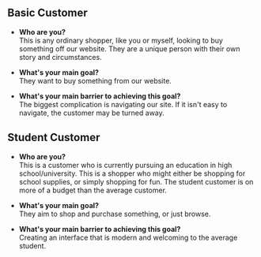 ## Basic Customer
- **Who are you?**  
This is any ordinary shopper, like you or myself, looking to buy something off our website. They are a unique person with their own story and circumstances.
  
- **What's your main goal?**  
They want to buy something from our website.

- **What's your main barrier to achieving this goal?**  
The biggest complication is navigating our site. If it isn't easy to navigate, the customer may be turned away.

## Student Customer
- **Who are you?**  
This is a customer who is currently pursuing an education in high school/university. This is a shopper who might either be shopping for school supplies, or simply shopping for fun. The student customer is on more of a budget than the average customer.

- **What's your main goal?**  
They aim to shop and purchase something, or just browse.

- **What's your main barrier to achieving this goal?**  
Creating an interface that is modern and welcoming to the average student.